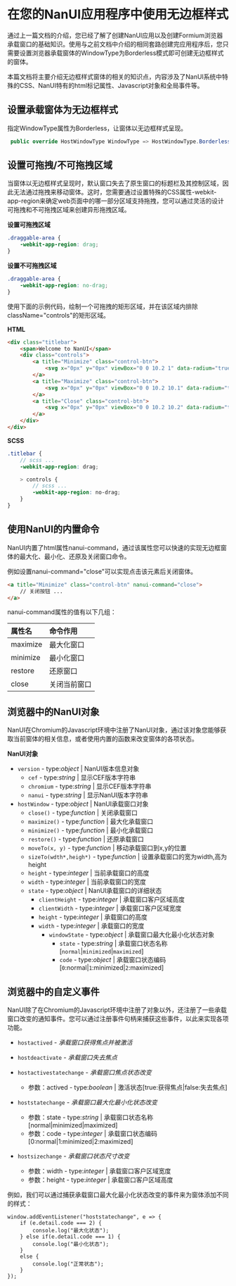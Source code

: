 # 在您的NanUI应用程序中使用无边框样式

通过上一篇文档的介绍，您已经了解了创建NanUI应用以及创建Formium浏览器承载窗口的基础知识。使用与之前文档中介绍的相同套路创建完应用程序后，您只需要设置浏览器承载窗体的WindowType为Borderless模式即可创建无边框样式的窗体。

本篇文档将主要介绍无边框样式窗体的相关的知识点，内容涉及了NanUI系统中特殊的CSS、NanUI特有的html标记属性、Javascript对象和全局事件等。

## 设置承载窗体为无边框样式

指定WindowType属性为Borderless，让窗体以无边框样式呈现。

```C#
 public override HostWindowType WindowType => HostWindowType.Borderless;
```

## 设置可拖拽/不可拖拽区域

当窗体以无边框样式呈现时，默认窗口失去了原生窗口的标题栏及其控制区域，因此无法通过拖拽来移动窗体。这时，您需要通过设置特殊的CSS属性-webkit-app-region来确定web页面中的哪一部分区域支持拖拽，您可以通过灵活的设计可拖拽和不可拖拽区域来创建异形拖拽区域。

**设置可拖拽区域**
```CSS
.draggable-area {
    -webkit-app-region: drag;
}
```

**设置不可拖拽区域**
```CSS
.draggable-area {
    -webkit-app-region: no-drag;
}
```

使用下面的示例代码，绘制一个可拖拽的矩形区域，并在该区域内排除className="controls"的矩形区域。

**HTML**
```html
<div class="titlebar">
    <span>Welcome to NanUI</span>
    <div class="controls">
        <a title="Minimize" class="control-btn">
            <svg x="0px" y="0px" viewBox="0 0 10.2 1" data-radium="true" style="width: 10px; height: 10px;"><rect fill="#ffffff" width="10.2" height="1"></rect></svg>
        </a>
        <a title="Maximize" class="control-btn">
            <svg x="0px" y="0px" viewBox="0 0 10.2 10.1" data-radium="true" style="width: 10px; height: 10px;"><path fill="#ffffff" d="M0,0v10.1h10.2V0H0z M9.2,9.2H1.1V1h8.1V9.2z"></path></svg>
        </a>
        <a title="Close" class="control-btn">
            <svg x="0px" y="0px" viewBox="0 0 10.2 10.2" data-radium="true" style="width: 10px; height: 10px;"><polygon fill="#ffffff" points="10.2,0.7 9.5,0 5.1,4.4 0.7,0 0,0.7 4.4,5.1 0,9.5 0.7,10.2 5.1,5.8 9.5,10.2 10.2,9.5 5.8,5.1 "></polygon></svg>
        </a>
    </div>
</div>
```

**SCSS**
```SCSS
.titlebar {
    // scss ...
    -webkit-app-region: drag;

    > controls {
        // scss ...
        -webkit-app-region: no-drag;
    }
}

```

## 使用NanUI的内置命令

NanUI内置了html属性nanui-command，通过该属性您可以快速的实现无边框窗体的最大化、最小化、还原及关闭窗口命令。

例如设置nanui-command="close"可以实现点击该元素后关闭窗体。

```html
<a title="Minimize" class="control-btn" nanui-command="close">
    // 关闭按钮 ...
</a>
```

nanui-command属性的值有以下几组：

| 属性名   | 命令作用     |
| :------- | :----------- |
| maximize | 最大化窗口   |
| minimize | 最小化窗口   |
| restore  | 还原窗口     |
| close    | 关闭当前窗口 |

## 浏览器中的NanUI对象

NanUI在Chromium的Javascript环境中注册了NanUI对象，通过该对象您能够获取当前窗体的相关信息，或者使用内置的函数来改变窗体的各项状态。

**NanUI对象**

- `version` - type:*object* | NanUI版本信息对象
    - `cef` - type:*string* | 显示CEF版本字符串
    - `chromium` - type:*string* | 显示CEF版本字符串
    - `nanui` - type:*string* | 显示NanUI版本字符串
- `hostWindow` - type:*object* | NanUI承载窗口对象
    - `close()` - type:*function* | 关闭承载窗口
    - `maximize()` - type:*function* | 最大化承载窗口
    - `minimize()` - type:*function* | 最小化承载窗口
    - `restore()` - type:*function* | 还原承载窗口
    - `moveTo(x, y)` - type:*function* | 移动承载窗口到x,y的位置
    - `sizeTo(wdth*,heigh*)` - type:*function* | 设置承载窗口的宽为width,高为height
    - `height` - type:*integer* | 当前承载窗口的高度
    - `width` - type:*integer* | 当前承载窗口的宽度
    - `state` - type:*object* | NanUI承载窗口的详细状态
      - `clientHeight` - type:*integer* | 承载窗口客户区域高度
      - `clientWidth` - type:*integer* | 承载窗口客户区域宽度
      - `height` - type:*integer* | 承载窗口的高度
      - `width` - type:*integer* | 承载窗口的宽度
        - `windowState` - type:*object* | 承载窗口最大化最小化状态对象
          - `state` - type:*string* | 承载窗口状态名称[`normal`|`minimized`|`maximized`]
          - `code` - type:*object* | 承载窗口状态编码[`0`:normal|`1`:minimized|`2`:maximized]

## 浏览器中的自定义事件
NanUI除了在Chromium的Javascript环境中注册了对象以外，还注册了一些承载窗口改变的通知事件。您可以通过注册事件句柄来捕获这些事件，以此来实现各项功能。

- `hostactived` - *承载窗口获得焦点并被激活*

- `hostdeactivate` - *承载窗口失去焦点*

- `hostactivestatechange` - *承载窗口焦点状态改变*
  - 参数：actived - type:*boolean* | 激活状态[true:获得焦点|false:失去焦点]

- `hoststatechange` - *承载窗口最大化最小化状态改变*
  - 参数：state - type:*string* | 承载窗口状态名称[normal|minimized|maximized]
  - 参数：code - type:*integer* | 承载窗口状态编码[0:normal|1:minimized|2:maximized]
  
- `hostsizechange` - *承载窗口状态尺寸改变*
  - 参数：width - type:*integer* | 承载窗口客户区域宽度
  - 参数：height  - type:*integer* | 承载窗口客户区域高度

例如，我们可以通过捕获承载窗口最大化最小化状态改变的事件来为窗体添加不同的样式：
```JS
window.addEventListener("hoststatechange", e => {
    if (e.detail.code === 2) {
        console.log("最大化状态");
    } else if(e.detail.code === 1) {
        console.log("最小化状态");
    }
    else {
        console.log("正常状态");
    }
});
```